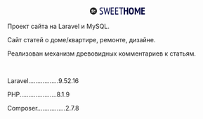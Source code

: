 <p align="center"><img src="https://github.com/Juster-7/sweethome.local/blob/main/public/images/logo4.png"></p>
<p>Проект сайта на Laravel и MySQL.</p>
<p>Сайт статей о доме/квартире, ремонте, дизайне.</p>
<p>Реализован механизм древовидных комментариев к статьям.</p>
<br>
<p>Laravel.................9.52.16</p>
<p>PHP.....................8.1.9</p>
<p>Composer................2.7.8</p>
